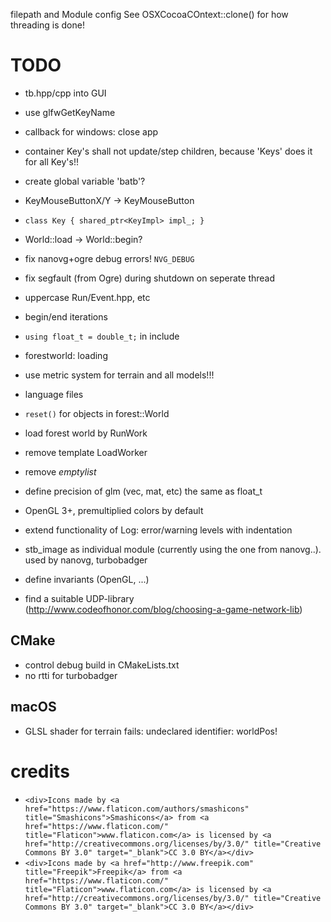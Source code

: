 filepath and Module config
See OSXCocoaCOntext::clone() for how threading is done!


# TODO
* tb.hpp/cpp into GUI 
* use glfwGetKeyName 
* callback for windows: close app
* container Key's shall not update/step children, because 'Keys' does it for all Key's!!
* create global variable 'batb'?
* KeyMouseButtonX/Y -> KeyMouseButton
* `class Key { shared_ptr<KeyImpl> impl_; }`
* World::load -> World::begin?
* fix nanovg+ogre debug errors! `NVG_DEBUG`
* fix segfault (from Ogre) during shutdown on seperate thread
* uppercase Run/Event.hpp, etc
* begin/end iterations
* `using float_t = double_t;` in include
* forestworld: loading
* use metric system for terrain and all models!!!
* language files
* `reset()` for objects in forest::World
* load forest world by RunWork
* remove template LoadWorker
* remove _emptylist_

* define precision of glm (vec, mat, etc) the same as float_t 
* OpenGL 3+, premultiplied colors by default
* extend functionality of Log: error/warning levels with indentation
* stb_image as individual module (currently using the one from nanovg..). used by nanovg, turbobadger
* define invariants (OpenGL, ...)
* find a suitable UDP-library (http://www.codeofhonor.com/blog/choosing-a-game-network-lib)

## CMake

* control debug build in CMakeLists.txt
* no rtti for turbobadger

## macOS
* GLSL shader for terrain fails: undeclared identifier: worldPos!

# credits
* `<div>Icons made by <a href="https://www.flaticon.com/authors/smashicons" title="Smashicons">Smashicons</a> from <a href="https://www.flaticon.com/" title="Flaticon">www.flaticon.com</a> is licensed by <a href="http://creativecommons.org/licenses/by/3.0/" title="Creative Commons BY 3.0" target="_blank">CC 3.0 BY</a></div>`
* `<div>Icons made by <a href="http://www.freepik.com" title="Freepik">Freepik</a> from <a href="https://www.flaticon.com/" title="Flaticon">www.flaticon.com</a> is licensed by <a href="http://creativecommons.org/licenses/by/3.0/" title="Creative Commons BY 3.0" target="_blank">CC 3.0 BY</a></div>`
